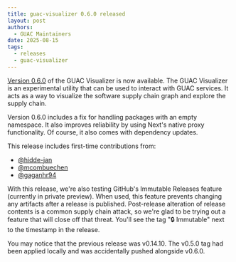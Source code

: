 ```yaml
---
title: guac-visualizer 0.6.0 released
layout: post
authors: 
  - GUAC Maintainers
date: 2025-08-15
tags:
  - releases
  - guac-visualizer
---
```


[Version 0.6.0](https://github.com/guacsec/guac-visualizer/releases/tag/v0.6.0) of the GUAC Visualizer is now available.
The GUAC Visualizer is an experimental utility that can be used to interact with GUAC services.
It acts as a way to visualize the software supply chain graph and explore the supply chain.

Version 0.6.0 includes a fix for handling packages with an empty namespace.
It also improves reliability by using Next's native proxy functionality.
Of course, it also comes with dependency updates.

This release includes first-time contributions from:

* [@hidde-jan](https://github.com/hidde-jan)
* [@mcombuechen](https://github.com/mcombuechen)
* [@gaganhr94](https://github.com/gaganhr94)

With this release, we're also testing GitHub's Immutable Releases feature (currently in private preview).
When used, this feature prevents changing any artifacts after a release is published.
Post-release alteration of release contents is a common supply chain attack, so we're glad to be trying out a feature that will close off that threat.
You'll see the tag "🔒 Immutable" next to the timestamp in the release.

You may notice that the previous release was v0.14.10.
The v0.5.0 tag had been applied locally and was accidentally pushed alongside v0.6.0.

